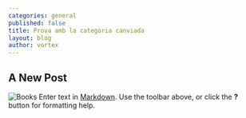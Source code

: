 ```yaml
---
categories: general
published: false
title: Prova amb la categoria canviada
layout: blog
author: vortex
---
```


## A New Post
![Books](/assets/img/books.png)
Enter text in [Markdown](http://daringfireball.net/projects/markdown/). Use the toolbar above, or click the **?** button for formatting help.
